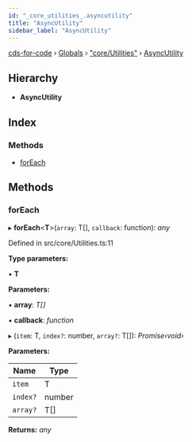 ```yaml
---
id: "_core_utilities_.asyncutility"
title: "AsyncUtility"
sidebar_label: "AsyncUtility"
---
```


[cds-for-code](../index.md) › [Globals](../globals.md) › ["core/Utilities"](../modules/_core_utilities_.md) › [AsyncUtility](_core_utilities_.asyncutility.md)

## Hierarchy

* **AsyncUtility**

## Index

### Methods

* [forEach](_core_utilities_.asyncutility.md#foreach)

## Methods

###  forEach

▸ **forEach**<**T**>(`array`: T[], `callback`: function): *any*

Defined in src/core/Utilities.ts:11

**Type parameters:**

▪ **T**

**Parameters:**

▪ **array**: *T[]*

▪ **callback**: *function*

▸ (`item`: T, `index?`: number, `array?`: T[]): *Promise‹void›*

**Parameters:**

Name | Type |
------ | ------ |
`item` | T |
`index?` | number |
`array?` | T[] |

**Returns:** *any*
